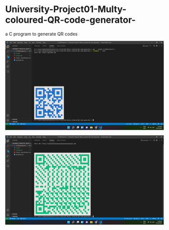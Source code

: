 # University-Project01-Multy-coloured-QR-code-generator-
a C program to generate QR codes

<img src='ss1.png'></img>


<img src='ss2.png'></img>


